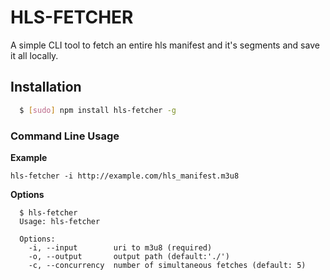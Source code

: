 # HLS-FETCHER

A simple CLI tool to fetch an entire hls manifest and it's segments and save it all locally.

## Installation

``` bash
  $ [sudo] npm install hls-fetcher -g
```

### Command Line Usage

**Example**
```
hls-fetcher -i http://example.com/hls_manifest.m3u8
```

**Options**
```
  $ hls-fetcher
  Usage: hls-fetcher

  Options:
    -i, --input        uri to m3u8 (required)
    -o, --output       output path (default:'./')
    -c, --concurrency  number of simultaneous fetches (default: 5)
```
